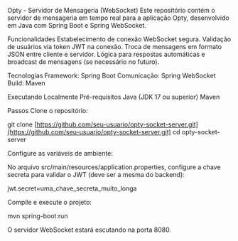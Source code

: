 Opty - Servidor de Mensageria (WebSocket)
Este repositório contém o servidor de mensageria em tempo real para a aplicação Opty, desenvolvido em Java com Spring Boot e Spring WebSocket.

Funcionalidades
Estabelecimento de conexão WebSocket segura.
Validação de usuários via token JWT na conexão.
Troca de mensagens em formato JSON entre cliente e servidor.
Lógica para respostas automáticas e broadcast de mensagens (se necessário no futuro).

Tecnologias
Framework: Spring Boot
Comunicação: Spring WebSocket\
Build: Maven

Executando Localmente
Pré-requisitos
Java (JDK 17 ou superior)
Maven

Passos
Clone o repositório:

git clone [https://github.com/seu-usuario/opty-socket-server.git](https://github.com/seu-usuario/opty-socket-server.git)
cd opty-socket-server

Configure as variáveis de ambiente:

No arquivo src/main/resources/application.properties, configure a chave secreta para validar o JWT (deve ser a mesma do backend):

jwt.secret=uma_chave_secreta_muito_longa

Compile e execute o projeto:

mvn spring-boot:run

O servidor WebSocket estará escutando na porta 8080.
